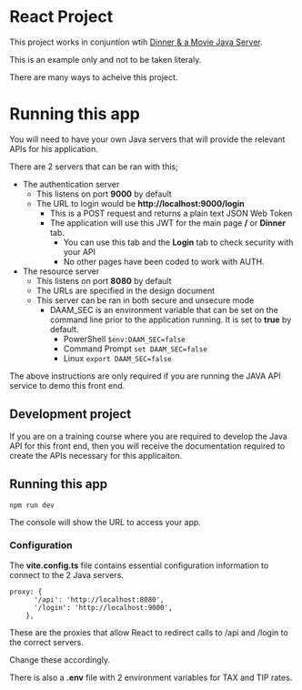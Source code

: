# React Project

This project works in conjuntion wtih [Dinner & a Movie Java Server](https://github.com/stevshil/daam-server-java).

This is an example only and not to be taken literaly.

There are many ways to acheive this project.

# Running this app

You will need to have your own Java servers that will provide the relevant APIs for his application.

There are 2 servers that can be ran with this;

* The authentication server
    * This listens on port **9000** by default
    * The URL to login would be **http://localhost:9000/login**
        * This is a POST request and returns a plain text JSON Web Token
        * The application will use this JWT for the main page **/** or **Dinner** tab.
            * You can use this tab and the **Login** tab to check security with your API
            * No other pages have been coded to work with AUTH.
* The resource server
    * This listens on port **8080** by default
    * The URLs are specified in the design document
    * This server can be ran in both secure and unsecure mode
        * DAAM_SEC is an environment variable that can be set on the command line prior to the application running.  It is set to **true** by default.
            * PowerShell
                ```$env:DAAM_SEC=false```
            * Command Prompt
                ```set DAAM_SEC=false```
            * Linux
                ```export DAAM_SEC=false```

The above instructions are only required if you are running the JAVA API service to demo this front end.

## Development project

If you are on a training course where you are required to develop the Java API for this front end, then you will receive the documentation required to create the APIs necessary for this applicaiton.

## Running this app

```
npm run dev
```

The console will show the URL to access your app.

### Configuration

The **vite.config.ts** file contains essential configuration information to connect to the 2 Java servers.

```
proxy: {
      '/api': 'http://localhost:8080',
      '/login': 'http://localhost:9000',
    },
```

These are the proxies that allow React to redirect calls to /api and /login to the correct servers.

Change these accordingly.

There is also a **.env** file with 2 environment variables for TAX and TIP rates.